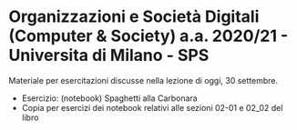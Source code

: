 # Organizzazioni e Società Digitali (Computer & Society) a.a. 2020/21 - Universita di Milano - SPS

Materiale per esercitazioni discusse nella lezione di oggi, 30 settembre.
- Esercizio: (notebook) Spaghetti alla Carbonara
- Copia per esercizi dei notebook relativi alle sezioni 02-01 e 02_02 del libro
